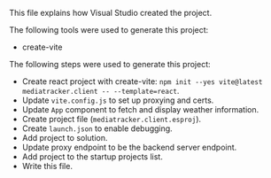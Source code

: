 This file explains how Visual Studio created the project.

The following tools were used to generate this project:
- create-vite

The following steps were used to generate this project:
- Create react project with create-vite: `npm init --yes vite@latest mediatracker.client -- --template=react`.
- Update `vite.config.js` to set up proxying and certs.
- Update `App` component to fetch and display weather information.
- Create project file (`mediatracker.client.esproj`).
- Create `launch.json` to enable debugging.
- Add project to solution.
- Update proxy endpoint to be the backend server endpoint.
- Add project to the startup projects list.
- Write this file.
